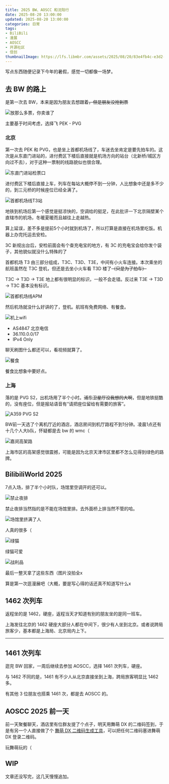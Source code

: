 ```yaml
---
title: 2025 BW、AOSCC 和沈阳行
date: 2025-08-20 13:00:00
updated: 2025-08-20 13:00:00
categories: 日常
tags:
- BiliBili
- 漫展
- AOSCC
- 开源社区
- 信创
thumbnailImage: https://lfs.libmbr.com/assets/2025/08/20/83e4fb4c-e3d2-4716-8dad-3c7785ba52be.webp
---
```

写点东西随便记录下今年的暑假，感觉一切都像一场梦。

<!-- more -->

## 去 BW 的路上
是第一次去 BW，本来是因为朋友去想跟着~~，但是朋友没抢到票~~

![放那么多票，你卖谁了](https://lfs.libmbr.com/assets/2025/08/20/d54fd724-5f22-44ee-8352-04ca0c6384e0.webp)

主要基于时间考虑，选择飞 PEK - PVG

### 北京

第一次去 PEK 和 PVG，也是坐上首都机场线了，车迷去坐肯定是要先拍车的。这次是从东直门进站的，进付费区下楼后直接就是机场方向的站台（北新桥/城区方向过不去），对于这种一票制的线路貌似也很合理。

![东直门进站检票口](https://lfs.libmbr.com/assets/2025/08/20/8d0c3997-5bd5-4527-a5db-2a33bc43d476.webp)

进付费区下楼后直接上车，列车在每站大概停不到一分钟，人比想象中还是多不少的，到三元桥的时候座位已经全满了。

![首都机场线T3站](https://lfs.libmbr.com/assets/2025/08/20/3536aa17-0e07-414e-9b5c-2852a0d0689e.webp)

地铁到机场后第一个感觉是挺凉快的，空调给的挺足，在此批评一下北京隔壁某个直辖市的机场，冬暖夏暖而且越往上走越热。

算上延误，差不多是提前5个小时就到机场了，所以打算是直接在机场里吃饭。机器上办完托运去安检。  

3C 新规出台后，安检前面会有个查充电宝的地方，有 3C 的充电宝会给你发个袋子，其他貌似就没什么特殊的了

首都机场 T3 由三部分组成，T3C、T3D、T3E，中间有小火车连接。本次乘坐的航班虽然在 T3C 登机，但还是去坐小火车看 T3D 楼了~~（只是为了拍车）~~

T3C -> T3D -> T3E 地上都有很明显的标识，一般不会走错。反过来 T3E -> T3D -> T3C 基本没有标识。

![首都机场线APM](https://lfs.libmbr.com/assets/2025/08/20/7bc1e2b5-14fa-4c44-bb4e-0ddd94a20bf9.webp)

然后机场就没什么好讲的了，登机。航班有免费网络、有餐食。

![机上wifi](https://lfs.libmbr.com/assets/2025/08/20/57fe92e1-a888-41d7-bd40-fe8d0703f656.webp)

- AS4847 北京电信
- 36.110.0.0/17
- IPv4 Only

聊天刷图什么都还可以，看视频就算了。

![餐食](https://lfs.libmbr.com/assets/2025/08/20/56122f3e-6400-4b92-bcd3-04564318aec9.webp)

餐食比想象中要好点。

### 上海
落的是 PVG S2，出机场用了半个小时。~~浦东卫星厅没我想的大啊~~，但是地铁挺酷的，没有座位，但是报站语音有“请把座位留给有需要的旅客”。

![A359 PVG S2](https://lfs.libmbr.com/assets/2025/08/20/7c05d2cb-0062-4f89-a012-bbd11d11ce8d.webp)

BW前一天选了个离机厅近的酒店，酒店房间到机厅路程不到1分钟。凌晨1点还有十几个人大b队，怀疑都是去 bw 的 wmc（

![嘉闵高架路](https://lfs.libmbr.com/assets/2025/08/20/e77d6155-5ecc-49d1-9297-6d46bf44f2f7.webp)

上海市区的高架感觉很震撼，可能是因为北京天津市区里都不怎么见得到绿色的路牌。

## BilibiliWorld 2025
7点入场，排了半个小时队，场馆里空调开的还可以。

![禁止夜排](https://lfs.libmbr.com/assets/2025/08/20/fe92e040-c2be-40ff-ac6b-1727ad0aac63.webp)

禁止夜排当然指的是不能在场馆里排。去外面桥上排当然不管的哈。

![场馆里挤满了人](https://lfs.libmbr.com/assets/2025/08/20/5b4b08b7-6717-4a6d-ac45-d536ca5ae6fb.webp)

人真的很多（

![绿猫](https://lfs.libmbr.com/assets/2025/08/20/ffa2a817-ca72-4eb9-8f14-f9a084de17c1.webp)

绿猫可爱

![战利品](https://lfs.libmbr.com/assets/2025/08/20/15d13dd5-3856-41ea-9c55-9f88a5e3ba04.webp)

最后一整天拿了这些东西（图片没拍全x

算是第一次逛漫展吧（大概，要是写心得的话还真不知道写什么x

## 1462 次列车
返程坐的是 1462，硬座，返程当天才知道有别的朋友坐的是同一班车。

上海发往北京的 1462 硬座大部分人都在中间下，很少有人坐到北京。或者说跨局旅客少，基本都是上海局、北京局内上下。

---

## 1461 次列车
逛完 BW 回家，一周后继续去参加 AOSCC，选择 1461 次列车，硬座。

与 1462 不同的是，1461 有不少人从北京直接坐到上海，跨局旅客明显比 1462 多。

有其他 3 位朋友也搭乘 1461 次，都是去 AOSCC 的。

## AOSCC 2025 前一天
前一天聚餐聊天，酒店里有位群友提了个点子，明天用舞萌 DX 的二维码签到，于是有另一个人直接做了个 [舞萌 DX 二维码生成工具](https://sparrowhe.github.io/xxime-wrapper/)，可以把任何二维码塞进舞萌 DX 登录二维码。

玩舞萌玩的（

## WIP
文章还没写完，这几天慢慢追加。

